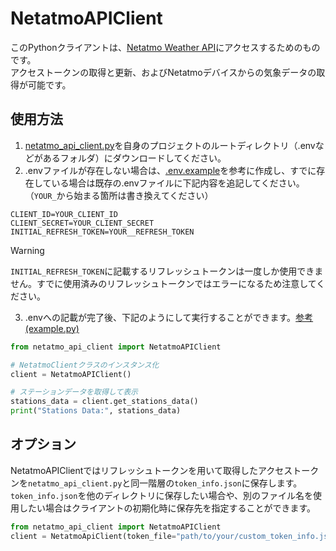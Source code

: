 # NetatmoAPIClient

このPythonクライアントは、[Netatmo Weather API](https://dev.netatmo.com/apidocumentation/weather#getstationsdata)にアクセスするためのものです。  
アクセストークンの取得と更新、およびNetatmoデバイスからの気象データの取得が可能です。

## 使用方法
1. [netatmo_api_client.py](https://github.com/shinking02/NetatmoAPIClient/blob/main/netatmo_api_client.py)を自身のプロジェクトのルートディレクトリ（.envなどがあるフォルダ）にダウンロードしてください。
2. .envファイルが存在しない場合は、[.env.example](https://github.com/shinking02/NetatmoAPIClient/blob/main/.env.example)を参考に作成し、すでに存在している場合は既存の.envファイルに下記内容を追記してください。（`YOUR_`から始まる箇所は書き換えてください）

```
CLIENT_ID=YOUR_CLIENT_ID
CLIENT_SECRET=YOUR_CLIENT_SECRET
INITIAL_REFRESH_TOKEN=YOUR__REFRESH_TOKEN
```
> [!WARNING]
> `INITIAL_REFRESH_TOKEN`に記載するリフレッシュトークンは一度しか使用できません。すでに使用済みのリフレッシュトークンではエラーになるため注意してください。

3. .envへの記載が完了後、下記のようにして実行することができます。[参考(example.py)](https://github.com/shinking02/NetatmoAPIClient/blob/main/example.py)
```python
from netatmo_api_client import NetatmoAPIClient

# NetatmoClientクラスのインスタンス化
client = NetatmoAPIClient()

# ステーションデータを取得して表示
stations_data = client.get_stations_data()
print("Stations Data:", stations_data)

```


## オプション
NetatmoAPIClientではリフレッシュトークンを用いて取得したアクセストークンを`netatmo_api_client.py`と同一階層の`token_info.json`に保存します。  
`token_info.json`を他のディレクトリに保存したい場合や、別のファイル名を使用したい場合はクライアントの初期化時に保存先を指定することができます。
```python
from netatmo_api_client import NetatmoAPIClient
client = NetatmoApiClient(token_file="path/to/your/custom_token_info.json")
```
